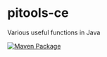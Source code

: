 # pitools-ce
Various useful functions in Java

[![Maven Package](https://github.com/JJponciano/pitools-ce/actions/workflows/maven-publish.yml/badge.svg)](https://github.com/JJponciano/pitools-ce/actions/workflows/maven-publish.yml)
